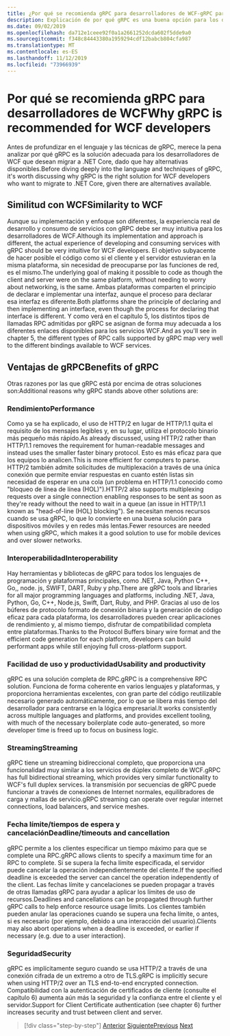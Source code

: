 ```yaml
---
title: ¿Por qué se recomienda gRPC para desarrolladores de WCF-gRPC para desarrolladores de WCF?
description: Explicación de por qué gRPC es una buena opción para los desarrolladores de WCF que desean migrar a arquitecturas modernas y plataformas.
ms.date: 09/02/2019
ms.openlocfilehash: da712e1ceee92f0a1a2661252dcda602f5dde9a0
ms.sourcegitcommit: f348c84443380a1959294cdf12babcb804cfa987
ms.translationtype: MT
ms.contentlocale: es-ES
ms.lasthandoff: 11/12/2019
ms.locfileid: "73966939"
---
```

# <a name="why-grpc-is-recommended-for-wcf-developers"></a><span data-ttu-id="39f81-103">Por qué se recomienda gRPC para desarrolladores de WCF</span><span class="sxs-lookup"><span data-stu-id="39f81-103">Why gRPC is recommended for WCF developers</span></span>

<span data-ttu-id="39f81-104">Antes de profundizar en el lenguaje y las técnicas de gRPC, merece la pena analizar por qué gRPC es la solución adecuada para los desarrolladores de WCF que desean migrar a .NET Core, dado que hay alternativas disponibles.</span><span class="sxs-lookup"><span data-stu-id="39f81-104">Before diving deeply into the language and techniques of gRPC, it's worth discussing why gRPC is the right solution for WCF developers who want to migrate to .NET Core, given there are alternatives available.</span></span>

## <a name="similarity-to-wcf"></a><span data-ttu-id="39f81-105">Similitud con WCF</span><span class="sxs-lookup"><span data-stu-id="39f81-105">Similarity to WCF</span></span>

<span data-ttu-id="39f81-106">Aunque su implementación y enfoque son diferentes, la experiencia real de desarrollo y consumo de servicios con gRPC debe ser muy intuitiva para los desarrolladores de WCF.</span><span class="sxs-lookup"><span data-stu-id="39f81-106">Although its implementation and approach is different, the actual experience of developing and consuming services with gRPC should be very intuitive for WCF developers.</span></span> <span data-ttu-id="39f81-107">El objetivo subyacente de hacer posible el código como si el cliente y el servidor estuvieran en la misma plataforma, sin necesidad de preocuparse por las funciones de red, es el mismo.</span><span class="sxs-lookup"><span data-stu-id="39f81-107">The underlying goal of making it possible to code as though the client and server were on the same platform, without needing to worry about networking, is the same.</span></span> <span data-ttu-id="39f81-108">Ambas plataformas comparten el principio de declarar e implementar una interfaz, aunque el proceso para declarar esa interfaz es diferente.</span><span class="sxs-lookup"><span data-stu-id="39f81-108">Both platforms share the principle of declaring and then implementing an interface, even though the process for declaring that interface is different.</span></span> <span data-ttu-id="39f81-109">Y como verá en el capítulo 5, los distintos tipos de llamadas RPC admitidas por gRPC se asignan de forma muy adecuada a los diferentes enlaces disponibles para los servicios WCF.</span><span class="sxs-lookup"><span data-stu-id="39f81-109">And as you'll see in chapter 5, the different types of RPC calls supported by gRPC map very well to the different bindings available to WCF services.</span></span>

## <a name="benefits-of-grpc"></a><span data-ttu-id="39f81-110">Ventajas de gRPC</span><span class="sxs-lookup"><span data-stu-id="39f81-110">Benefits of gRPC</span></span>

<span data-ttu-id="39f81-111">Otras razones por las que gRPC está por encima de otras soluciones son:</span><span class="sxs-lookup"><span data-stu-id="39f81-111">Additional reasons why gRPC stands above other solutions are:</span></span>

### <a name="performance"></a><span data-ttu-id="39f81-112">Rendimiento</span><span class="sxs-lookup"><span data-stu-id="39f81-112">Performance</span></span>

<span data-ttu-id="39f81-113">Como ya se ha explicado, el uso de HTTP/2 en lugar de HTTP/1.1 quita el requisito de los mensajes legibles y, en su lugar, utiliza el protocolo binario más pequeño más rápido.</span><span class="sxs-lookup"><span data-stu-id="39f81-113">As already discussed, using HTTP/2 rather than HTTP/1.1 removes the requirement for human-readable messages and instead uses the smaller faster binary protocol.</span></span> <span data-ttu-id="39f81-114">Esto es más eficaz para que los equipos lo analicen.</span><span class="sxs-lookup"><span data-stu-id="39f81-114">This is more efficient for computers to parse.</span></span> <span data-ttu-id="39f81-115">HTTP/2 también admite solicitudes de multiplexación a través de una única conexión que permite enviar respuestas en cuanto estén listas sin necesidad de esperar en una cola (un problema en HTTP/1.1 conocido como "bloqueo de línea de línea (HOL)").</span><span class="sxs-lookup"><span data-stu-id="39f81-115">HTTP/2 also supports multiplexing requests over a single connection enabling responses to be sent as soon as they're ready without the need to wait in a queue (an issue in HTTP/1.1 known as "head-of-line (HOL) blocking").</span></span> <span data-ttu-id="39f81-116">Se necesitan menos recursos cuando se usa gRPC, lo que lo convierte en una buena solución para dispositivos móviles y en redes más lentas.</span><span class="sxs-lookup"><span data-stu-id="39f81-116">Fewer resources are needed when using gRPC, which makes it a good solution to use for mobile devices and over slower networks.</span></span>

### <a name="interoperability"></a><span data-ttu-id="39f81-117">Interoperabilidad</span><span class="sxs-lookup"><span data-stu-id="39f81-117">Interoperability</span></span>

<span data-ttu-id="39f81-118">Hay herramientas y bibliotecas de gRPC para todos los lenguajes de programación y plataformas principales, como .NET, Java, Python C++, Go,, node. js, SWIFT, DART, Ruby y php.</span><span class="sxs-lookup"><span data-stu-id="39f81-118">There are gRPC tools and libraries for all major programming languages and platforms, including .NET, Java, Python, Go, C++, Node.js, Swift, Dart, Ruby, and PHP.</span></span> <span data-ttu-id="39f81-119">Gracias al uso de los búferes de protocolo formato de conexión binaria y la generación de código eficaz para cada plataforma, los desarrolladores pueden crear aplicaciones de rendimiento y, al mismo tiempo, disfrutar de compatibilidad completa entre plataformas.</span><span class="sxs-lookup"><span data-stu-id="39f81-119">Thanks to the Protocol Buffers binary wire format and the efficient code generation for each platform, developers can build performant apps while still enjoying full cross-platform support.</span></span>

### <a name="usability-and-productivity"></a><span data-ttu-id="39f81-120">Facilidad de uso y productividad</span><span class="sxs-lookup"><span data-stu-id="39f81-120">Usability and productivity</span></span>

<span data-ttu-id="39f81-121">gRPC es una solución completa de RPC.</span><span class="sxs-lookup"><span data-stu-id="39f81-121">gRPC is a comprehensive RPC solution.</span></span> <span data-ttu-id="39f81-122">Funciona de forma coherente en varios lenguajes y plataformas, y proporciona herramientas excelentes, con gran parte del código reutilizable necesario generado automáticamente, por lo que se libera más tiempo del desarrollador para centrarse en la lógica empresarial.</span><span class="sxs-lookup"><span data-stu-id="39f81-122">It works consistently across multiple languages and platforms, and provides excellent tooling, with much of the necessary boilerplate code auto-generated, so more developer time is freed up to focus on business logic.</span></span>

### <a name="streaming"></a><span data-ttu-id="39f81-123">Streaming</span><span class="sxs-lookup"><span data-stu-id="39f81-123">Streaming</span></span>

<span data-ttu-id="39f81-124">gRPC tiene un streaming bidireccional completo, que proporciona una funcionalidad muy similar a los servicios de dúplex completo de WCF.</span><span class="sxs-lookup"><span data-stu-id="39f81-124">gRPC has full bidirectional streaming, which provides very similar functionality to WCF's full duplex services.</span></span> <span data-ttu-id="39f81-125">la transmisión por secuencias de gRPC puede funcionar a través de conexiones de Internet normales, equilibradores de carga y mallas de servicio.</span><span class="sxs-lookup"><span data-stu-id="39f81-125">gRPC streaming can operate over regular internet connections, load balancers, and service meshes.</span></span>

### <a name="deadlinetimeouts-and-cancellation"></a><span data-ttu-id="39f81-126">Fecha límite/tiempos de espera y cancelación</span><span class="sxs-lookup"><span data-stu-id="39f81-126">Deadline/timeouts and cancellation</span></span>

<span data-ttu-id="39f81-127">gRPC permite a los clientes especificar un tiempo máximo para que se complete una RPC.</span><span class="sxs-lookup"><span data-stu-id="39f81-127">gRPC allows clients to specify a maximum time for an RPC to complete.</span></span> <span data-ttu-id="39f81-128">Si se supera la fecha límite especificada, el servidor puede cancelar la operación independientemente del cliente.</span><span class="sxs-lookup"><span data-stu-id="39f81-128">If the specified deadline is exceeded the server can cancel the operation independently of the client.</span></span> <span data-ttu-id="39f81-129">Las fechas límite y cancelaciones se pueden propagar a través de otras llamadas gRPC para ayudar a aplicar los límites de uso de recursos.</span><span class="sxs-lookup"><span data-stu-id="39f81-129">Deadlines and cancellations can be propagated through further gRPC calls to help enforce resource usage limits.</span></span> <span data-ttu-id="39f81-130">Los clientes también pueden anular las operaciones cuando se supera una fecha límite, o antes, si es necesario (por ejemplo, debido a una interacción del usuario).</span><span class="sxs-lookup"><span data-stu-id="39f81-130">Clients may also abort operations when a deadline is exceeded, or earlier if necessary (e.g. due to a user interaction).</span></span>

### <a name="security"></a><span data-ttu-id="39f81-131">Seguridad</span><span class="sxs-lookup"><span data-stu-id="39f81-131">Security</span></span>

<span data-ttu-id="39f81-132">gRPC es implícitamente seguro cuando se usa HTTP/2 a través de una conexión cifrada de un extremo a otro de TLS.</span><span class="sxs-lookup"><span data-stu-id="39f81-132">gRPC is implicitly secure when using HTTP/2 over an TLS end-to-end encrypted connection.</span></span> <span data-ttu-id="39f81-133">Compatibilidad con la autenticación de certificados de cliente (consulte el capítulo 6) aumenta aún más la seguridad y la confianza entre el cliente y el servidor.</span><span class="sxs-lookup"><span data-stu-id="39f81-133">Support for Client Certificate authentication (see chapter 6) further increases security and trust between client and server.</span></span>

>[!div class="step-by-step"]
><span data-ttu-id="39f81-134">[Anterior](network-protocols.md)
>[Siguiente](protocol-buffers.md)</span><span class="sxs-lookup"><span data-stu-id="39f81-134">[Previous](network-protocols.md)
[Next](protocol-buffers.md)</span></span>
